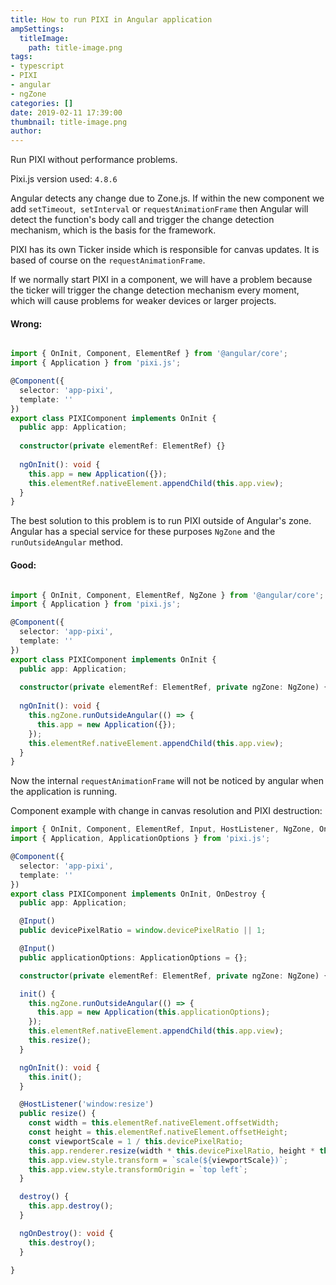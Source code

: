 ```yaml
---
title: How to run PIXI in Angular application
ampSettings:
  titleImage:
    path: title-image.png
tags:
- typescript
- PIXI
- angular
- ngZone
categories: []
date: 2019-02-11 17:39:00
thumbnail: title-image.png
author:
---
```

Run PIXI without performance problems.
<!-- more -->

Pixi.js version used: `4.8.6`

Angular detects any change due to Zone.js. If within the new component we add `setTimeout`,` setInterval` or `requestAnimationFrame` then Angular will detect the function's body call and trigger the change detection mechanism, which is the basis for the framework.

PIXI has its own Ticker inside which is responsible for canvas updates. It is based of course on the `requestAnimationFrame`.

If we normally start PIXI in a component, we will have a problem because the ticker will trigger the change detection mechanism every moment, which will cause problems for weaker devices or larger projects.

#### Wrong:

```typescript

import { OnInit, Component, ElementRef } from '@angular/core';
import { Application } from 'pixi.js';

@Component({
  selector: 'app-pixi',
  template: ''
})
export class PIXIComponent implements OnInit {
  public app: Application;
  
  constructor(private elementRef: ElementRef) {}
  
  ngOnInit(): void {
    this.app = new Application({});
    this.elementRef.nativeElement.appendChild(this.app.view);
  }
}
```

The best solution to this problem is to run PIXI outside of Angular's zone.
Angular has a special service for these purposes `NgZone` and the` runOutsideAngular` method.

#### Good:

```typescript

import { OnInit, Component, ElementRef, NgZone } from '@angular/core';
import { Application } from 'pixi.js';

@Component({
  selector: 'app-pixi',
  template: ''
})
export class PIXIComponent implements OnInit {
  public app: Application;
  
  constructor(private elementRef: ElementRef, private ngZone: NgZone) {}
  
  ngOnInit(): void {
    this.ngZone.runOutsideAngular(() => {
      this.app = new Application({});
    });
    this.elementRef.nativeElement.appendChild(this.app.view);
  }
}
```

Now the internal `requestAnimationFrame` will not be noticed by angular when the application is running.

Component example with change in canvas resolution and PIXI destruction:

```typescript
import { OnInit, Component, ElementRef, Input, HostListener, NgZone, OnDestroy } from '@angular/core';
import { Application, ApplicationOptions } from 'pixi.js';

@Component({
  selector: 'app-pixi',
  template: ''
})
export class PIXIComponent implements OnInit, OnDestroy {
  public app: Application;

  @Input()
  public devicePixelRatio = window.devicePixelRatio || 1;

  @Input()
  public applicationOptions: ApplicationOptions = {};

  constructor(private elementRef: ElementRef, private ngZone: NgZone) {}

  init() {
    this.ngZone.runOutsideAngular(() => {
      this.app = new Application(this.applicationOptions);
    });
    this.elementRef.nativeElement.appendChild(this.app.view);
    this.resize();
  }

  ngOnInit(): void {
    this.init();
  }

  @HostListener('window:resize')
  public resize() {
    const width = this.elementRef.nativeElement.offsetWidth;
    const height = this.elementRef.nativeElement.offsetHeight;
    const viewportScale = 1 / this.devicePixelRatio;
    this.app.renderer.resize(width * this.devicePixelRatio, height * this.devicePixelRatio);
    this.app.view.style.transform = `scale(${viewportScale})`;
    this.app.view.style.transformOrigin = `top left`;
  }

  destroy() {
    this.app.destroy();
  }

  ngOnDestroy(): void {
    this.destroy();
  }

}
```